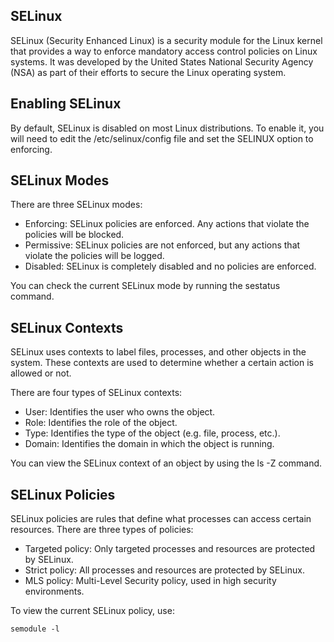 ## SELinux

SELinux (Security Enhanced Linux) is a security module for the Linux kernel that provides a way to enforce mandatory access control policies on Linux systems. It was developed by the United States National Security Agency (NSA) as part of their efforts to secure the Linux operating system.

## Enabling SELinux

By default, SELinux is disabled on most Linux distributions. To enable it, you will need to edit the /etc/selinux/config file and set the SELINUX option to enforcing.

## SELinux Modes

There are three SELinux modes:

* Enforcing: SELinux policies are enforced. Any actions that violate the policies will be blocked.
* Permissive: SELinux policies are not enforced, but any actions that violate the policies will be logged.
* Disabled: SELinux is completely disabled and no policies are enforced.

You can check the current SELinux mode by running the sestatus command.

## SELinux Contexts

SELinux uses contexts to label files, processes, and other objects in the system. These contexts are used to determine whether a certain action is allowed or not.

There are four types of SELinux contexts:

* User: Identifies the user who owns the object.
* Role: Identifies the role of the object.
* Type: Identifies the type of the object (e.g. file, process, etc.).
* Domain: Identifies the domain in which the object is running.

You can view the SELinux context of an object by using the ls -Z command.

## SELinux Policies

SELinux policies are rules that define what processes can access certain resources. There are three types of policies:

* Targeted policy: Only targeted processes and resources are protected by SELinux.
* Strict policy: All processes and resources are protected by SELinux.
* MLS policy: Multi-Level Security policy, used in high security environments.

To view the current SELinux policy, use:

```
semodule -l
```
